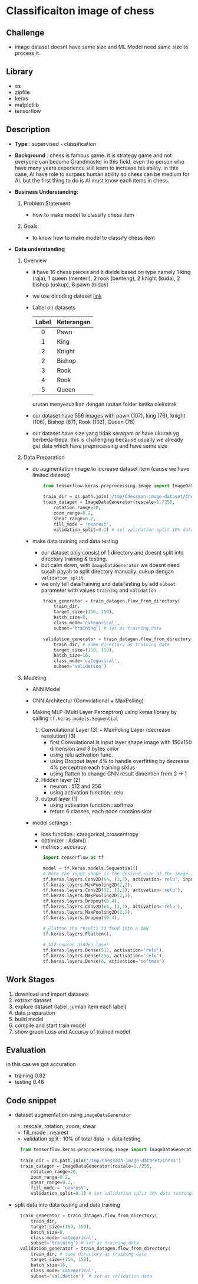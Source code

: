 # Classificaiton image of chess

## Challenge

- image dataset doesnt have same size and ML Model need same size to process it. 

## Library

- os
- zipfile
- keras
- matplotlib
- tensorflow


## Description

- **Type** : supervised - classification 
  
- **Background** : chess is famous game. it is strategy game and not everyone can become Grandmaster in this field. even the person who have many years experience still learn to increase his ability. in this case, AI have role to surpass human ability so chess can be medium for AI. but the first thing to do is AI must know each items in chess.
  
- **Business Understanding**:
  1. Problem Statement
     - how to make model to classify chess item
   
  2. Goals:
     - to know how to make model to classify chess item

- **Data understanding**
  1. Overview
     - it have 16 chess pieces and it divide based on type namely 1 king (raja), 1 queen (menteri), 2 rook (benteng), 2 knight (kuda), 2 bishop (uskup), 8 pawn (bidak)

     - we use dicoding dataset [link](https://github.com/dicodingacademy/assets/raw/main/ml_pengembangan_academy/Chessman-image-dataset.zip)

     - Label on datasets
  
        | Label | Keterangan |
        | :--: | :-- |
        | 0 | Pawn
        | 1 | King
        | 2 | Knight
        | 2 | Bishop
        | 3 | Rook
        | 4 | Rook
        | 5 | Queen

        urutan menyesuaikan dengan urutan folder ketika diekstrak  
  
     - our dataset have 556 images with pawn (107), king (76), knight (106), Bishop (87), Rook (102), Queen (78)

     -  our dataset have size yang tidak seragam or have ukuran yg berbeda-beda. this is challenging because usually we already get data which have preprocessing and have same size 

  2. Data Preparation
     - do augmentation image to increase dataset item (cause we have limited dataset)
        ```py
            from tensorflow.keras.preprocessing.image import ImageDataGenerator
            
            train_dir = os.path.join('/tmp/Chessman-image-dataset/Chess')
            train_datagen = ImageDataGenerator(rescale=1./255,
                rotation_range=20,
                zoom_range=0.2,
                shear_range=0.2,
                fill_mode = 'nearest',
                validation_split=0.1) # set validation split 10% data testin
        ```

     - make data training and data testing
         - our dataset only consist of 1 directory and doesnt split into directory training & testing.
         - but calm down, with ``ImageDataGenerator`` we doesnt need susah payah to split directory manually. cukup dengan ``validation_split``.
         - we only tell dataTraining and dataTesting by add ``subset`` parameter with values ``training`` and ``validation``
        ```py
            train_generator = train_datagen.flow_from_directory(
                train_dir,
                target_size=(150, 150),
                batch_size=8,
                class_mode='categorical',
                subset='training') # set as training data

            validation_generator = train_datagen.flow_from_directory(
                train_dir, # same directory as training data
                target_size=(150, 150),
                batch_size=16,
                class_mode='categorical',
                subset='validation')
        ```
  3. Modeling
     - ANN Model
     - CNN Architectur (Convulational + MaxPolling)
     - Making MLP (Multi Layer Perceptron) using keras library by calling ``tf.keras.models.Sequential``  
  
       1. Convulational Layer (3) + MaxPoling Layer (decrease resolution) (3)
          - first Convulational is input layer  shape image with 150x150 dimension and 3 bytes color
          - using relu activation func.
          - using Dropout layer 4% to handle overfitting by decrease 4% perceptron each training siklus 
          - using flatten to change CNN result dimention from 2 -> 1
       2. Hidden layer (2)
           - neuron : 512 and 256
           - using activation function : relu
       3. output layer (1)
           - using activation function : softmax
           - return 6 classes, each node contains skor
  
     - model settings :
       - loss function : categorical_crossentropy
       - optimizer : Adam()
       - metrics : accuracy

        ```py
            import tensorflow as tf

            model = tf.keras.models.Sequential([
            # Note the input shape is the desired size of the image 150x150 with 3 bytes color
            tf.keras.layers.Conv2D(64, (3,3), activation='relu', input_shape=(150, 150, 3)),
            tf.keras.layers.MaxPooling2D(2,2),
            tf.keras.layers.Conv2D(32, (3,3), activation='relu'),
            tf.keras.layers.MaxPooling2D(2,2),
            tf.keras.layers.Dropout(0.4),  
            tf.keras.layers.Conv2D(64, (3,3), activation='relu'), 
            tf.keras.layers.MaxPooling2D(2,2),
            tf.keras.layers.Dropout(0.4),  

            # Flatten the results to feed into a DNN
            tf.keras.layers.Flatten(), 
            
            # 512 neuron hidden layer
            tf.keras.layers.Dense(512, activation='relu'),
            tf.keras.layers.Dense(256, activation='relu'),
            tf.keras.layers.Dense(6, activation='softmax')  
        ```

## Work Stages

1. download and import datasets
2. extraxt dataset
3. explore dataset (label, jumlah item each label)
4. data preparation
5. build model
6. compile and start train model
7. show graph Loss and Accuray of trained model

## Evaluation

in this cas we got accuration 
- training 0.82   
- testing 0.46 
 

## Code snippet

- dataset augmentation using ``imageDataGenerator``
  - rescale, rotation, zoom, shear
  - fill_mode : nearest
  - validation split : 10% of total data -> data testing
  
  ```py
    from tensorflow.keras.preprocessing.image import ImageDataGenerator
     
    train_dir = os.path.join('/tmp/Chessman-image-dataset/Chess')
    train_datagen = ImageDataGenerator(rescale=1./255,
        rotation_range=20,
        zoom_range=0.2,
        shear_range=0.2,
        fill_mode = 'nearest',
        validation_split=0.1) # set validation split 10% data testing
  ```

- split data into data testing and data training
  ```py
    train_generator = train_datagen.flow_from_directory(
        train_dir,
        target_size=(150, 150),
        batch_size=8,
        class_mode='categorical',
        subset='training') # set as training data
    validation_generator = train_datagen.flow_from_directory(
        train_dir, # same directory as training data
        target_size=(150, 150),
        batch_size=16,
        class_mode='categorical',
        subset='validation')  # set as validation data
  ```
